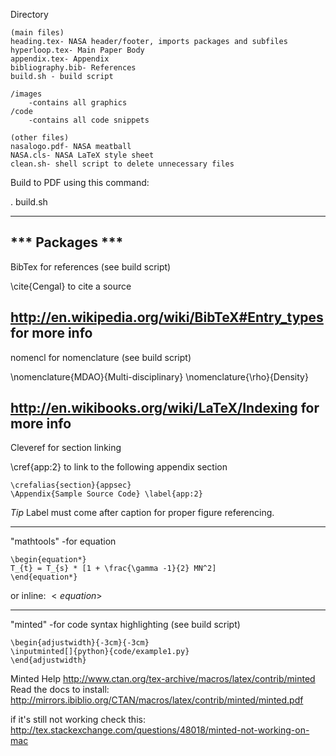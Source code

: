 Directory

	(main files)
	heading.tex- NASA header/footer, imports packages and subfiles
	hyperloop.tex- Main Paper Body
	appendix.tex- Appendix
	bibliography.bib- References
	build.sh - build script

	/images
		-contains all graphics
	/code
		-contains all code snippets

	(other files)
	nasalogo.pdf- NASA meatball
	NASA.cls- NASA LaTeX style sheet
	clean.sh- shell script to delete unnecessary files

Build to PDF using this command:

. build.sh


-------------------------------------------
*** Packages ***
-------------------------------------------
BibTex for references (see build script)

\cite{Cengal} to cite a source

http://en.wikipedia.org/wiki/BibTeX#Entry_types
for more info
-------------------------------------------
nomencl for nomenclature (see build script)

\nomenclature{MDAO}{Multi-disciplinary}
\nomenclature{\rho}{Density}

http://en.wikibooks.org/wiki/LaTeX/Indexing
for more info
-------------------------------------------
Cleveref for section linking

\cref{app:2} to link to the following appendix section


	\crefalias{section}{appsec}
	\Appendix{Sample Source Code} \label{app:2} 


*Tip*
Label must come after caption for proper figure referencing. 

-------------------------------------------
"mathtools" -for equation 

	\begin{equation*}
	T_{t} = T_{s} * [1 + \frac{\gamma -1}{2} MN^2]
	\end{equation*}

or inline: $<equation>$

-------------------------------------------
"minted" -for code syntax highlighting (see build script)

	\begin{adjustwidth}{-3cm}{-3cm}
	\inputminted[]{python}{code/example1.py}
	\end{adjustwidth} 

Minted Help
http://www.ctan.org/tex-archive/macros/latex/contrib/minted
Read the docs to install:
http://mirrors.ibiblio.org/CTAN/macros/latex/contrib/minted/minted.pdf

if it's still not working check this:
http://tex.stackexchange.com/questions/48018/minted-not-working-on-mac